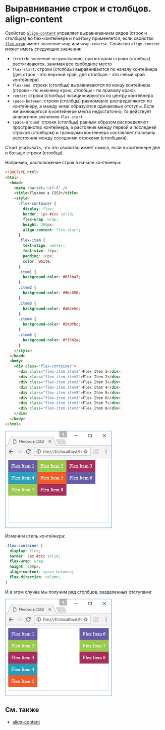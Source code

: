 # Выравнивание строк и столбцов. align-content

Свойство [`align-content`](/css/align-content.md) управляет выравниванием рядов (строк и столбцов) во flex-контейнере и поэтому применяется, если свойство [`flex-wrap`](/css/flex-wrap.md) имеет значение `wrap` или `wrap-reverse`. Свойство `align-content` может иметь следующие значения:

- `stretch`: значение по умолчанию, при котором строки (столбцы) растягиваются, занимая все свободное место
- `flex-start`: строки (столбцы) выравниваются по началу контейнера (для строк - это верхний край, для столбцов - это левый край контейнера)
- `flex-end`: строки (столбцы) выравниваются по концу контейнера (строки - по нижнему краю, столбцы - по правому краю)
- `center`: строки (столбцы) позиционируются по центру контейнера
- `space-between`: строки (столбцы) равномерно распределяются по контейнеру, а между ними образуются одинаковые отступы. Если же имеющегося в контейнере места недостаточно, то действует аналогично значению `flex-start`
- `space-around`: строки (столбцы) равным образом распределяют пространство контейнера, а растояние между первой и последней строкой (столбцом) и границами контейнера составляет половину расстояния между соседними строками (столбцами).

Стоит учитывать, что это свойство имеет смысл, если в контейнере две и больше строки (столбца).

Например, расположение строк в начале контейнера:

```html
<!DOCTYPE html>
<html>
  <head>
    <meta charset="utf-8" />
    <title>Flexbox в CSS3</title>
    <style>
      .flex-container {
        display: flex;
        border: 1px #ccc solid;
        flex-wrap: wrap;
        height: 200px;
        align-content: flex-start;
      }
      .flex-item {
        text-align: center;
        font-size: 16px;
        padding: 10px;
        color: white;
      }
      .item1 {
        background-color: #675ba7;
      }
      .item2 {
        background-color: #9bc850;
      }
      .item3 {
        background-color: #a62e5c;
      }
      .item4 {
        background-color: #2a9fbc;
      }
      .item5 {
        background-color: #f15b2a;
      }
    </style>
  </head>
  <body>
    <div class="flex-container">
      <div class="flex-item item1">Flex Item 1</div>
      <div class="flex-item item2">Flex Item 2</div>
      <div class="flex-item item3">Flex Item 3</div>
      <div class="flex-item item4">Flex Item 4</div>
      <div class="flex-item item5">Flex Item 5</div>
      <div class="flex-item item1">Flex Item 6</div>
      <div class="flex-item item2">Flex Item 7</div>
      <div class="flex-item item3">Flex Item 8</div>
    </div>
  </body>
</html>
```

![Выравнивание строк и столбцов. align-content](flex-7-1.png)

Изменим стиль контейнера:

```css
.flex-container {
  display: flex;
  border: 1px #ccc solid;
  flex-wrap: wrap;
  height: 200px;
  align-content: space-between;
  flex-direction: column;
}
```

И в этом случае мы получим ряд столбцов, разделенных отступами:

![Выравнивание строк и столбцов. align-content](flex-7-2.png)

## См. также

- [align-content](/css/align-content.md)
